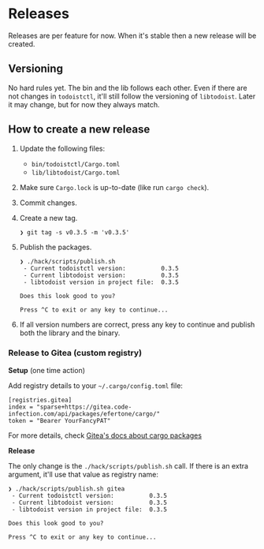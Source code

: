 # Releases

Releases are per feature for now. When it's stable then a new release will be
created.

## Versioning

No hard rules yet. The bin and the lib follows each other. Even if there are not
changes in `todoistctl`, it'll still follow the versioning of `libtodoist`.
Later it may change, but for now they always match.

## How to create a new release

1. Update the following files:
    - `bin/todoistctl/Cargo.toml`
    - `lib/libtodoist/Cargo.toml`

2. Make sure `Cargo.lock` is up-to-date (like run `cargo check`).
3. Commit changes.
4. Create a new tag.
    ```
    ❯ git tag -s v0.3.5 -m 'v0.3.5'
    ```
5. Publish the packages.
    ```
    ❯ ./hack/scripts/publish.sh
     - Current todoistctl version:          0.3.5
     - Current libtodoist version:          0.3.5
     - libtodoist version in project file:  0.3.5

    Does this look good to you?

    Press ^C to exit or any key to continue...
    ```

6. If all version numbers are correct, press any key to continue and publish
   both the library and the binary.

### Release to Gitea (custom registry)

**Setup** (one time action)

Add registry details to your `~/.cargo/config.toml` file:

```
[registries.gitea]
index = "sparse+https://gitea.code-infection.com/api/packages/efertone/cargo/"
token = "Bearer YourFancyPAT"
```

For more details, check [Gitea's docs about cargo packages][gitea-cargo]

**Release**

The only change is the `./hack/scripts/publish.sh` call. If there is an extra
argument, it'll use that value as registry name:

```
❯ ./hack/scripts/publish.sh gitea
 - Current todoistctl version:          0.3.5
 - Current libtodoist version:          0.3.5
 - libtodoist version in project file:  0.3.5

Does this look good to you?

Press ^C to exit or any key to continue...
```

[gitea-cargo]: https://docs.gitea.com/usage/packages/cargo
